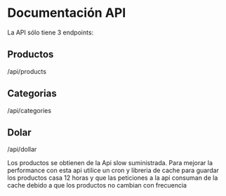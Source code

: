 # Documentación API

La API sólo tiene 3 endpoints:

## Productos

/api/products

## Categorias

/api/categories

## Dolar

/api/dollar

Los productos se obtienen de la Api slow suministrada. 
Para mejorar la performance con esta api utilice un cron y libreria de cache para guardar los productos casa 12 horas y que las peticiones a la api consuman de la cache debido a que los productos no cambian con frecuencia


